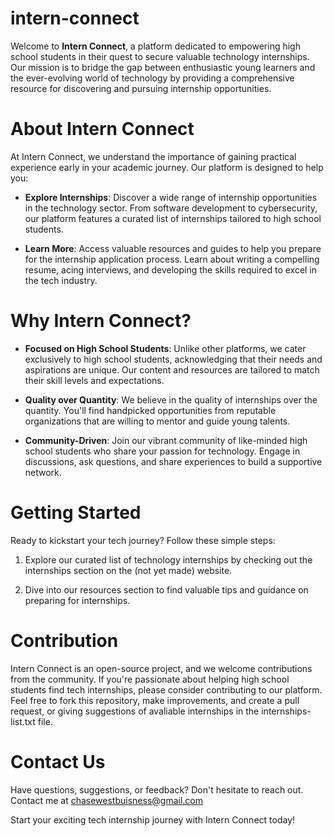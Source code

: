 # intern-connect
Welcome to **Intern Connect**, a platform dedicated to empowering high school students in their quest to secure valuable technology internships. Our mission is to bridge the gap between enthusiastic young learners and the ever-evolving world of technology by providing a comprehensive resource for discovering and pursuing internship opportunities.

# About Intern Connect
At Intern Connect, we understand the importance of gaining practical experience early in your academic journey. Our platform is designed to help you:

- **Explore Internships**: Discover a wide range of internship opportunities in the technology sector. From software development to cybersecurity, our platform features a curated list of internships tailored to high school students.

- **Learn More**: Access valuable resources and guides to help you prepare for the internship application process. Learn about writing a compelling resume, acing interviews, and developing the skills required to excel in the tech industry.

# Why Intern Connect?
- **Focused on High School Students**: Unlike other platforms, we cater exclusively to high school students, acknowledging that their needs and aspirations are unique. Our content and resources are tailored to match their skill levels and expectations.

- **Quality over Quantity**: We believe in the quality of internships over the quantity. You'll find handpicked opportunities from reputable organizations that are willing to mentor and guide young talents.

- **Community-Driven**: Join our vibrant community of like-minded high school students who share your passion for technology. Engage in discussions, ask questions, and share experiences to build a supportive network.

# Getting Started
Ready to kickstart your tech journey? Follow these simple steps:

1. Explore our curated list of technology internships by checking out the internships section on the (not yet made) website. 

2. Dive into our resources section to find valuable tips and guidance on preparing for internships.

# Contribution
Intern Connect is an open-source project, and we welcome contributions from the community. If you're passionate about helping high school students find tech internships, please consider contributing to our platform. Feel free to fork this repository, make improvements, and create a pull request, or giving suggestions of avaliable internships in the internships-list.txt file.

# Contact Us
Have questions, suggestions, or feedback? Don't hesitate to reach out. Contact me at chasewestbuisness@gmail.com

Start your exciting tech internship journey with Intern Connect today!
